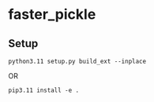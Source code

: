 # faster_pickle 

## Setup

``` 
python3.11 setup.py build_ext --inplace
```

OR

```
pip3.11 install -e .
```
